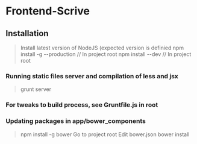Frontend-Scrive
===============

## Installation
> Install latest version of NodeJS (expected version is definied 
> npm install -g --production // In project root
> npm install --dev // In project root

### Running static files server and compilation of less and jsx
> grunt server

### For tweaks to build process, see Gruntfile.js in root

### Updating packages in app/bower_components
> npm install -g bower
> Go to project root
> Edit bower.json
> bower install
